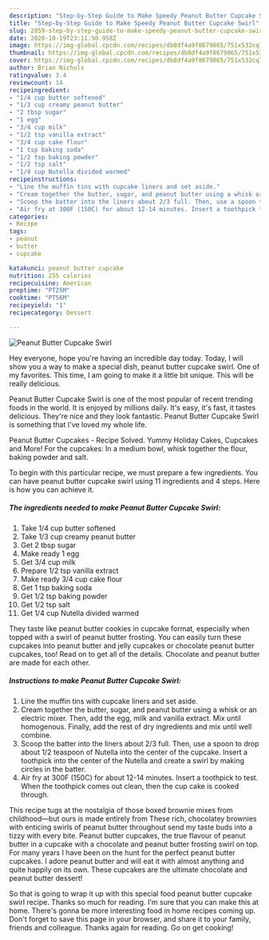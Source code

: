 ```yaml
---
description: "Step-by-Step Guide to Make Speedy Peanut Butter Cupcake Swirl"
title: "Step-by-Step Guide to Make Speedy Peanut Butter Cupcake Swirl"
slug: 2859-step-by-step-guide-to-make-speedy-peanut-butter-cupcake-swirl
date: 2020-10-19T23:11:50.958Z
image: https://img-global.cpcdn.com/recipes/db8df4a9f8679865/751x532cq70/peanut-butter-cupcake-swirl-recipe-main-photo.jpg
thumbnail: https://img-global.cpcdn.com/recipes/db8df4a9f8679865/751x532cq70/peanut-butter-cupcake-swirl-recipe-main-photo.jpg
cover: https://img-global.cpcdn.com/recipes/db8df4a9f8679865/751x532cq70/peanut-butter-cupcake-swirl-recipe-main-photo.jpg
author: Brian Nichols
ratingvalue: 3.4
reviewcount: 14
recipeingredient:
- "1/4 cup butter softened"
- "1/3 cup creamy peanut butter"
- "2 tbsp sugar"
- "1 egg"
- "3/4 cup milk"
- "1/2 tsp vanilla extract"
- "3/4 cup cake flour"
- "1 tsp baking soda"
- "1/2 tsp baking powder"
- "1/2 tsp salt"
- "1/4 cup Nutella divided warmed"
recipeinstructions:
- "Line the muffin tins with cupcake liners and set aside."
- "Cream together the butter, sugar, and peanut butter using a whisk or an electric mixer. Then, add the egg, milk and vanilla extract. Mix until homogenous. Finally, add the rest of dry ingredients and mix until well combine."
- "Scoop the batter into the liners about 2/3 full. Then, use a spoon to drop about 1/2 teaspoon of Nutella into the center of the cupcake. Insert a toothpick into the center of the Nutella and create a swirl by making circles in the batter."
- "Air fry at 300F (150C) for about 12-14 minutes. Insert a toothpick to test. When the toothpick comes out clean, then the cup cake is cooked through."
categories:
- Recipe
tags:
- peanut
- butter
- cupcake

katakunci: peanut butter cupcake 
nutrition: 255 calories
recipecuisine: American
preptime: "PT25M"
cooktime: "PT56M"
recipeyield: "1"
recipecategory: Dessert

---
```



![Peanut Butter Cupcake Swirl](https://img-global.cpcdn.com/recipes/db8df4a9f8679865/751x532cq70/peanut-butter-cupcake-swirl-recipe-main-photo.jpg)

Hey everyone, hope you're having an incredible day today. Today, I will show you a way to make a special dish, peanut butter cupcake swirl. One of my favorites. This time, I am going to make it a little bit unique. This will be really delicious.

Peanut Butter Cupcake Swirl is one of the most popular of recent trending foods in the world. It is enjoyed by millions daily. It's easy, it's fast, it tastes delicious. They're nice and they look fantastic. Peanut Butter Cupcake Swirl is something that I've loved my whole life.

Peanut Butter Cupcakes - Recipe Solved. Yummy Holiday Cakes, Cupcakes and More! For the cupcakes: In a medium bowl, whisk together the flour, baking powder and salt.


To begin with this particular recipe, we must prepare a few ingredients. You can have peanut butter cupcake swirl using 11 ingredients and 4 steps. Here is how you can achieve it.

<!--inarticleads1-->

##### The ingredients needed to make Peanut Butter Cupcake Swirl:

1. Take 1/4 cup butter softened
1. Take 1/3 cup creamy peanut butter
1. Get 2 tbsp sugar
1. Make ready 1 egg
1. Get 3/4 cup milk
1. Prepare 1/2 tsp vanilla extract
1. Make ready 3/4 cup cake flour
1. Get 1 tsp baking soda
1. Get 1/2 tsp baking powder
1. Get 1/2 tsp salt
1. Get 1/4 cup Nutella divided warmed


They taste like peanut butter cookies in cupcake format, especially when topped with a swirl of peanut butter frosting. You can easily turn these cupcakes into peanut butter and jelly cupcakes or chocolate peanut butter cupcakes, too! Read on to get all of the details. Chocolate and peanut butter are made for each other. 

<!--inarticleads2-->

##### Instructions to make Peanut Butter Cupcake Swirl:

1. Line the muffin tins with cupcake liners and set aside.
1. Cream together the butter, sugar, and peanut butter using a whisk or an electric mixer. Then, add the egg, milk and vanilla extract. Mix until homogenous. Finally, add the rest of dry ingredients and mix until well combine.
1. Scoop the batter into the liners about 2/3 full. Then, use a spoon to drop about 1/2 teaspoon of Nutella into the center of the cupcake. Insert a toothpick into the center of the Nutella and create a swirl by making circles in the batter.
1. Air fry at 300F (150C) for about 12-14 minutes. Insert a toothpick to test. When the toothpick comes out clean, then the cup cake is cooked through.


This recipe tugs at the nostalgia of those boxed brownie mixes from childhood—but ours is made entirely from These rich, chocolatey brownies with enticing swirls of peanut butter throughout send my taste buds into a tizzy with every bite. Peanut butter cupcakes, the true flavour of peanut butter in a cupcake with a chocolate and peanut butter frosting swirl on top. For many years I have been on the hunt for the perfect peanut butter cupcakes. I adore peanut butter and will eat it with almost anything and quite happily on its own. These cupcakes are the ultimate chocolate and peanut butter dessert! 

So that is going to wrap it up with this special food peanut butter cupcake swirl recipe. Thanks so much for reading. I'm sure that you can make this at home. There's gonna be more interesting food in home recipes coming up. Don't forget to save this page in your browser, and share it to your family, friends and colleague. Thanks again for reading. Go on get cooking!

